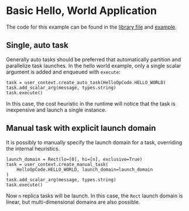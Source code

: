 # Basic Hello, World Application

The code for this example can be found in the [library file](../hello/hello.py) and [example](hello.py).

## Single, auto task

Generally auto tasks should be preferred that automatically
partition and parallelize task launches.
In the hello world example, only a single scalar argument
is added and enqueued with `execute`:

```
task = user_context.create_auto_task(HelloOpCode.HELLO_WORLD)
task.add_scalar_arg(message, types.string)
task.execute()
```

In this case, the cost heuristic in the runtime will notice
that the task is inexpensive and launch a single instance.

## Manual task with explicit launch domain

It is possibly to manually specify the launch domain for a task,
overriding the internal heuristics.

```
launch_domain = Rect(lo=[0], hi=[n], exclusive=True)
task = user_context.create_manual_task(
    HelloOpCode.HELLO_WORLD, launch_domain=launch_domain
)
task.add_scalar_arg(message, types.string)
task.execute()
```

Now `n` replica tasks will be launch. In this case,
the `Rect` launch domain is linear, but multi-dimensional domains
are also possible.
